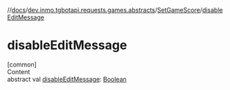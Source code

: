 //[docs](../../../index.md)/[dev.inmo.tgbotapi.requests.games.abstracts](../index.md)/[SetGameScore](index.md)/[disableEditMessage](disable-edit-message.md)



# disableEditMessage  
[common]  
Content  
abstract val [disableEditMessage](disable-edit-message.md): [Boolean](https://kotlinlang.org/api/latest/jvm/stdlib/kotlin/-boolean/index.html)  



